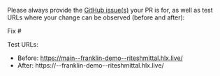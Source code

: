 Please always provide the [GitHub issue(s)](../issues) your PR is for, as well as test URLs where your change can be observed (before and after):

Fix #<gh-issue-id>

Test URLs:
- Before: https://main--franklin-demo--riteshmittal.hlx.live/
- After: https://<branch>--franklin-demo--riteshmittal.hlx.live/
